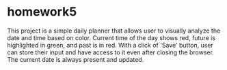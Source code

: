 # homework5
This project is a simple daily planner that allows user to visually analyze the date and time based on color. Current time of the day shows red, future is highlighted in green, and past is in red. 
With a click of 'Save' button, user can store their input and have access to it even after closing the browser. 
The current date is always present and updated. 
